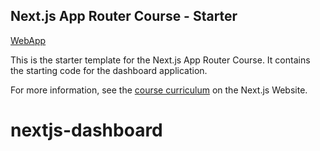 ## Next.js App Router Course - Starter

[WebApp](nextjs-dashboard-rouge-eight-10.vercel.app)

This is the starter template for the Next.js App Router Course. It contains the starting code for the dashboard application.

For more information, see the [course curriculum](https://nextjs.org/learn) on the Next.js Website.

# nextjs-dashboard
